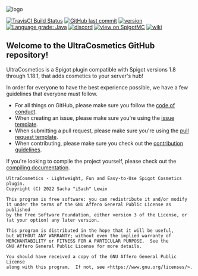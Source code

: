 ![logo](https://puu.sh/E6GuW/414e92c886.png)

[discord-invite]: https://discord.gg/0125SVBfnBFwl7XOP
[travis-link]: https://travis-ci.org/iSach/UltraCosmetics
[jenkins-link]: https://ci.isach.be/job/UltraCosmetics/lastSuccessfulBuild/
[wiki-link]: https://github.com/iSach/UltraCosmetics/wiki
[spigotmc-link]: https://www.spigotmc.org/resources/10905/

[![TravisCI Build Status](https://travis-ci.org/iSach/UltraCosmetics.svg?branch=master)][travis-link]
[![GitHub last commit](https://img.shields.io/github/last-commit/iSach/UltraCosmetics.svg)](https://github.com/iSach/UltraCosmetics/commits/master)
[![version](https://img.shields.io/github/release/iSach/UltraCosmetics.svg?colorB=1565C0)](https://github.com/iSach/UltraCosmetics/releases/latest)
[![Language grade: Java](https://img.shields.io/lgtm/grade/java/g/iSach/UltraCosmetics.svg?logo=lgtm&logoWidth=18)](https://lgtm.com/projects/g/iSach/UltraCosmetics/context:java)
[![discord](https://discordapp.com/api/guilds/185055040036143104/widget.png)][discord-invite]
[![view on SpigotMC](https://img.shields.io/badge/view%20on-spigotmc-orange.svg)][spigotmc-link]
[![wiki](https://img.shields.io/badge/go%20to-wiki-blue.svg)][wiki-link]

## Welcome to the UltraCosmetics GitHub repository!
UltraCosmetics is a Spigot plugin compatible with Spigot versions 1.8 through 1.18.1, that adds cosmetics to your server's hub!

In order for everyone to have the best experience possible, we have a few guidelines that everyone must follow.    
- For all things on GitHub, please make sure you follow the [code of conduct](CODE_OF_CONDUCT.md).
- When creating an issue, please make sure you're using the [issue template](ISSUE_TEMPLATE.md).
- When submitting a pull request, please make sure you're using the [pull request template](PULL_REQUEST_TEMPLATE.md).
- When contributing, please make sure you check out the [contribution guidelines](CONTRIBUTING.md).

If you're looking to compile the project yourself, please check out the [compiling documentation](COMPILING.md).

    UltraCosmetics - Lightweight, Fun and Easy-to-Use Spigot Cosmetics plugin.
    Copyright (C) 2022 Sacha "iSach" Lewin

    This program is free software: you can redistribute it and/or modify
    it under the terms of the GNU Affero General Public License as published
    by the Free Software Foundation, either version 3 of the License, or
    (at your option) any later version.

    This program is distributed in the hope that it will be useful,
    but WITHOUT ANY WARRANTY; without even the implied warranty of
    MERCHANTABILITY or FITNESS FOR A PARTICULAR PURPOSE.  See the
    GNU Affero General Public License for more details.

    You should have received a copy of the GNU Affero General Public License
    along with this program.  If not, see <https://www.gnu.org/licenses/>.
